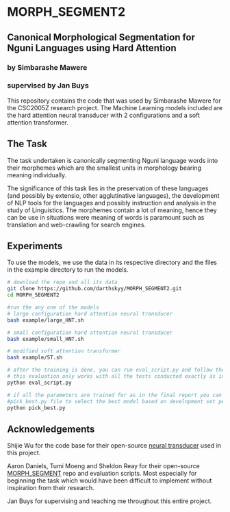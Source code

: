 # MORPH_SEGMENT2

## Canonical Morphological Segmentation for Nguni Languages using Hard Attention
### by Simbarashe Mawere
### supervised by Jan Buys

This repository contains the code that was used by Simbarashe Mawere for the CSC2005Z research project. The Machine Learning models included are the hard attention neural transducer with 2 configurations and a soft attention transformer.

## The Task
The task undertaken is canonically segmenting Nguni language words into their morphemes which are the smallest units in morphology bearing meaning individually.

The significance of this task lies in the preservation of these languages (and possibly by extensio, other agglutinative languages), the development of NLP tools for the languages and possibly instruction and analysis in the study of Linguistics. The morphemes contain a lot of meaning, hence they can be use in situations were meaning of words is paramount such as translation and web-crawling for search engines.

## Experiments

To use the models, we use the data in its respective directory and the files in the example directory to run the models.

```bash
# download the repo and all its data
git clone https://github.com/darthskyy/MORPH_SEGMENT2.git
cd MORPH_SEGMENT2

#run the any one of the models
# large configuration hard attention neural transducer
bash example/large_HNT.sh

# small configuration hard attention neural transducer
bash example/small_HNT.sh

# modified soft attention transformer
bash example/ST.sh

# after the training is done, you can run eval_script.py and follow the prompts
# this evaluation only works with all the tests conducted exactly as in the project with the job scripts in ./jobs
python eval_script.py

# if all the parameters are trained for as in the final report you can run the
#pick_best.py file to select the best model based on development set performance
python pick_best.py

```

## Acknowledgements
Shijie Wu for the code base for their open-source [neural transducer](https://github.com/shijie-wu/neural-transducer) used in this project.

Aaron Daniels, Tumi Moeng and Sheldon Reay for their open-source [MORPH_SEGMENT](https://github.com/DarkPr0digy/MORPH_SEGMENT) repo and evaluation scripts. Most especially for beginning the task which would have been difficult to implement without inspiration from their research.

Jan Buys for supervising and teaching me throughout this entire project.